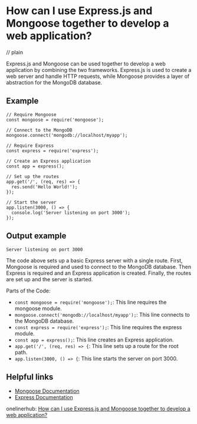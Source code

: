# How can I use Express.js and Mongoose together to develop a web application?
// plain

Express.js and Mongoose can be used together to develop a web application by combining the two frameworks. Express.js is used to create a web server and handle HTTP requests, while Mongoose provides a layer of abstraction for the MongoDB database.

## Example

```
// Require Mongoose
const mongoose = require('mongoose');

// Connect to the MongoDB
mongoose.connect('mongodb://localhost/myapp');

// Require Express
const express = require('express');

// Create an Express application
const app = express();

// Set up the routes
app.get('/', (req, res) => {
  res.send('Hello World!');
});

// Start the server
app.listen(3000, () => {
  console.log('Server listening on port 3000');
});
```

## Output example

```
Server listening on port 3000
```

The code above sets up a basic Express server with a single route. First, Mongoose is required and used to connect to the MongoDB database. Then Express is required and an Express application is created. Finally, the routes are set up and the server is started.

Parts of the Code:
- `const mongoose = require('mongoose');`: This line requires the mongoose module.
- `mongoose.connect('mongodb://localhost/myapp');`: This line connects to the MongoDB database.
- `const express = require('express');`: This line requires the express module.
- `const app = express();`: This line creates an Express application.
- `app.get('/', (req, res) => {`: This line sets up a route for the root path.
- `app.listen(3000, () => {`: This line starts the server on port 3000.

## Helpful links
- [Mongoose Documentation](https://mongoosejs.com/docs/guide.html)
- [Express Documentation](https://expressjs.com/en/4x/api.html)

onelinerhub: [How can I use Express.js and Mongoose together to develop a web application?](https://onelinerhub.com/expressjs/how-can-i-use-express-js-and-mongoose-together-to-develop-a-web-application)